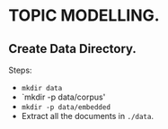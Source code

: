 # TOPIC MODELLING.
## Create Data Directory. 
Steps:
- `mkdir data`
- `mkdir -p data/corpus'
- `mkdir -p data/embedded`
- Extract all the documents in `./data`.


